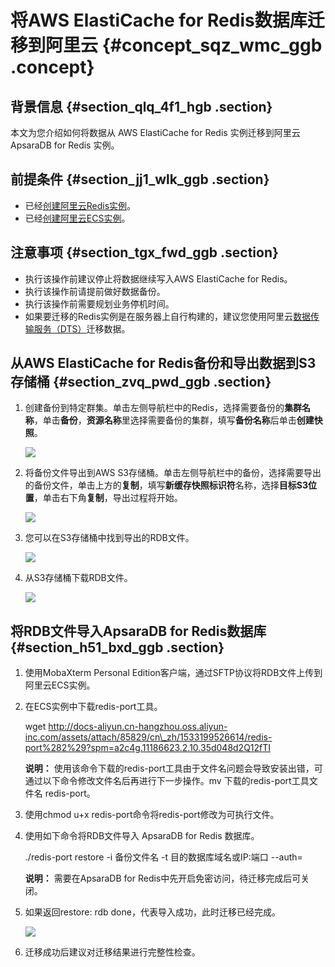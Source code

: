 # 将AWS ElastiCache for Redis数据库迁移到阿里云 {#concept_sqz_wmc_ggb .concept}

## 背景信息 {#section_qlq_4f1_hgb .section}

本文为您介绍如何将数据从 AWS ElastiCache for Redis 实例迁移到阿里云 ApsaraDB for Redis 实例。

## 前提条件 {#section_jj1_wlk_ggb .section}

-   已经[创建阿里云Redis实例](https://www.alibabacloud.com/help/zh/doc-detail/26351.htm)。
-   已经[创建阿里云ECS实例](https://www.alibabacloud.com/help/zh/doc-detail/25424.htm)。

## 注意事项 {#section_tgx_fwd_ggb .section}

-   执行该操作前建议停止将数据继续写入AWS ElastiCache for Redis。
-   执行该操作前请提前做好数据备份。
-   执行该操作前需要规划业务停机时间。
-   如果要迁移的Redis实例是在服务器上自行构建的，建议您使用阿里云[数据传输服务（DTS）](https://www.alibabacloud.com/help/zh/doc-detail/26592.htm)迁移数据。

## 从AWS ElastiCache for Redis备份和导出数据到S3存储桶 {#section_zvq_pwd_ggb .section}

1.  创建备份到特定群集。单击左侧导航栏中的Redis，选择需要备份的**集群名称**，单击**备份**，**资源名称**里选择需要备份的集群，填写**备份名称**后单击**创建快照**。

    ![](http://static-aliyun-doc.oss-cn-hangzhou.aliyuncs.com/assets/img/83060/154691371735338_zh-CN.png)

2.  将备份文件导出到AWS S3存储桶。单击左侧导航栏中的备份，选择需要导出的备份文件，单击上方的**复制**，填写**新缓存快照标识符**名称，选择**目标S3位置**，单击右下角**复制**，导出过程将开始。

    ![](http://static-aliyun-doc.oss-cn-hangzhou.aliyuncs.com/assets/img/83060/154691371735339_zh-CN.png)

3.  您可以在S3存储桶中找到导出的RDB文件。

    ![](http://static-aliyun-doc.oss-cn-hangzhou.aliyuncs.com/assets/img/83060/154691371735448_zh-CN.png)

4.  从S3存储桶下载RDB文件。

    ![](http://static-aliyun-doc.oss-cn-hangzhou.aliyuncs.com/assets/img/83060/154691371735449_zh-CN.png)


## 将RDB文件导入ApsaraDB for Redis数据库 {#section_h51_bxd_ggb .section}

1.  使用MobaXterm Personal Edition客户端，通过SFTP协议将RDB文件上传到阿里云ECS实例。
2.  在ECS实例中下载redis-port工具。

    wget http://docs-aliyun.cn-hangzhou.oss.aliyun-inc.com/assets/attach/85829/cn\_zh/1533199526614/redis-port%282%29?spm=a2c4g.11186623.2.10.35d048d2Q12fTI

    **说明：** 使用该命令下载的redis-port工具由于文件名问题会导致安装出错，可通过以下命令修改文件名后再进行下一步操作。mv 下载的redis-port工具文件名 redis-port。

3.  使用chmod u+x redis-port命令将redis-port修改为可执行文件。
4.  使用如下命令将RDB文件导入 ApsaraDB for Redis 数据库。

    ./redis-port restore -i 备份文件名 -t 目的数据库域名或IP:端口 --auth=

    **说明：** 需要在ApsaraDB for Redis中先开启免密访问，待迁移完成后可关闭。

5.  如果返回restore: rdb done，代表导入成功，此时迁移已经完成。

    ![](http://static-aliyun-doc.oss-cn-hangzhou.aliyuncs.com/assets/img/83060/154691371735450_zh-CN.png)

6.  迁移成功后建议对迁移结果进行完整性检查。

